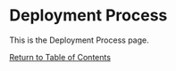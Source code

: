 # Deployment Process

This is the Deployment Process page.

[Return to Table of Contents](technical-info/deployment)
